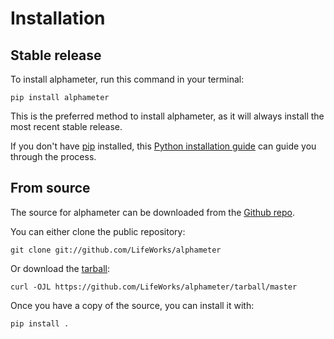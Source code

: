 # Installation

## Stable release

To install alphameter, run this command in your
terminal:

``` console
pip install alphameter
```

This is the preferred method to install alphameter, as it will always install the most recent stable release.

If you don't have [pip][] installed, this [Python installation guide][]
can guide you through the process.

## From source

The source for alphameter can be downloaded from
the [Github repo][].

You can either clone the public repository:

``` console
git clone git://github.com/LifeWorks/alphameter
```

Or download the [tarball][]:

``` console
curl -OJL https://github.com/LifeWorks/alphameter/tarball/master
```

Once you have a copy of the source, you can install it with:

``` console
pip install .
```

  [pip]: https://pip.pypa.io
  [Python installation guide]: http://docs.python-guide.org/en/latest/starting/installation/
  [Github repo]: https://github.com/%7B%7B%20cookiecutter.github_username%20%7D%7D/%7B%7B%20cookiecutter.project_slug%20%7D%7D
  [tarball]: https://github.com/%7B%7B%20cookiecutter.github_username%20%7D%7D/%7B%7B%20cookiecutter.project_slug%20%7D%7D/tarball/master
